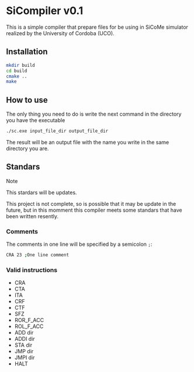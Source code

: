 # SiCompiler v0.1

This is a simple compiler that prepare files for be using in SiCoMe simulator realized by the University of Cordoba (UCO).

## Installation

```bash
mkdir build
cd build
cmake ..
make
```

## How to use

The only thing you need to do is write the next command in the directory you have the executable

```bash
./sc.exe input_file_dir output_file_dir
```

The result will be an output file with the name you write in the same directory you are.

## Standars

> [!NOTE]
> This stardars will be updates.

This project is not complete, so is possible that it may be update in the future, but in this momment this compiler meets some standars that have been written resently.

### Comments

The comments in one line will be specified by a semicolon `;`:

```bash
CRA 23 ;One line comment
```

### Valid instructions

- CRA
- CTA
- ITA
- CRF
- CTF
- SFZ
- ROR_F_ACC
- ROL_F_ACC
- ADD dir
- ADDI dir
- STA dir
- JMP dir
- JMPI dir
- HALT
